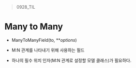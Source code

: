 > 0928_TIL



# Many to Many



- ManyToManyField(to, ***options*)

- M:N 관계를 나타내기 위해 사용하는 필드
- 하나의 필수 위치 인자(M:N 관계로 설정할 모델 클래스)가 필요하다.